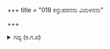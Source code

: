 +++
title = "018 ಕನ್ತುಹರನನು ವಿಮಳನನು"

+++

<details><summary>ಗದ್ಯ (ಕ.ಗ.ಪ) </summary>

18. ಮನ್ಮಥನನ್ನು ನಾಶಮಾಡಿದವನನ್ನು, ನಿರ್ಮಲನನ್ನು, ವೇದಾಂತವು ತಿಳಿಯದವನನ್ನು, ಅದ್ವಿತೀಯನನ್ನು, ಅಚಿಂತ್ಯ ಮಹಿಮನನ್ನು, ಸಚ್ಚಿದಾನಂದೈಕ ರಸಮಯನನ್ನು, ಅಂತ್ಯರಹಿತನನ್ನು, ಅಪ್ರಮೇಯನನ್ನು, ಅನಂತರೂಪನನ್ನು, ಪಾದ ಸೇವಕರಿಗೆ ಮುಕ್ತಿಯನ್ನು ಕೊಡುವವನನ್ನು ,  ಉದ್ದಂಡ ದೈವವನ್ನು, ಬ್ರಹ್ಮನು ಕಂಡನು.
</details>
